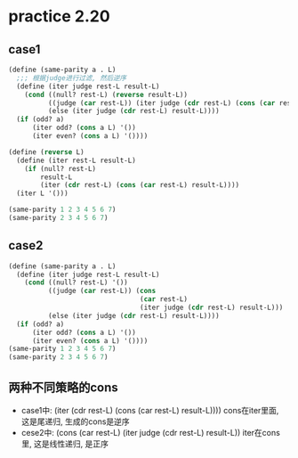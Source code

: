 # practice 2.20

## case1
```lisp
(define (same-parity a . L)
  ;;; 根据judge进行过滤, 然后逆序
  (define (iter judge rest-L result-L)
    (cond ((null? rest-L) (reverse result-L))
          ((judge (car rest-L)) (iter judge (cdr rest-L) (cons (car rest-L) result-L)))
          (else (iter judge (cdr rest-L) result-L))))
  (if (odd? a)
      (iter odd? (cons a L) '())
      (iter even? (cons a L) '())))

(define (reverse L)
  (define (iter rest-L result-L)
    (if (null? rest-L)
        result-L
        (iter (cdr rest-L) (cons (car rest-L) result-L))))
  (iter L '()))

(same-parity 1 2 3 4 5 6 7)
(same-parity 2 3 4 5 6 7)
```

## case2
```lisp
(define (same-parity a . L)
  (define (iter judge rest-L result-L)
    (cond ((null? rest-L) '())
          ((judge (car rest-L)) (cons
                                 (car rest-L)
                                 (iter judge (cdr rest-L) result-L)))
          (else (iter judge (cdr rest-L) result-L))))
  (if (odd? a)
      (iter odd? (cons a L) '())
      (iter even? (cons a L) '())))
(same-parity 1 2 3 4 5 6 7)
(same-parity 2 3 4 5 6 7)
```

## 两种不同策略的cons
- case1中:  (iter (cdr rest-L) (cons (car rest-L) result-L)))) cons在iter里面, 这是尾递归, 生成的cons是逆序
- cese2中: (cons (car rest-L) (iter judge (cdr rest-L) result-L)) iter在cons里, 这是线性递归, 是正序